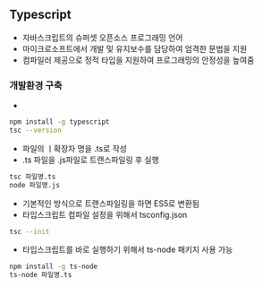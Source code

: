 ## Typescript

-   자바스크립트의 슈퍼셋 오픈소스 프로그래밍 언어
-   마이크로소프트에서 개발 및 유지보수를 담당하여 엄격한 문법을 지원
-   컴파일러 제공으로 정적 타입을 지원하여 프로그래밍의 안정성을 높여줌

### 개발환경 구축

-

```bash
npm install -g typescript
tsc --version
```

-   파일의 ㅣ확장자 명을 .ts로 작성
-   .ts 파일을 .js파일로 트랜스파일링 후 실행

```bash
tsc 파일명.ts
node 파일명.js
```

-   기본적인 방식으로 트랜스파일링을 하면 ES5로 변환됨
-   타입스크립트 컴파일 설정을 위해서 tsconfig.json

```bash
tsc --init
```

-   타입스크립트를 바로 실행하기 위해서 ts-node 패키지 사용 가능

```bash
npm install -g ts-node
ts-node 파일명.ts
```
